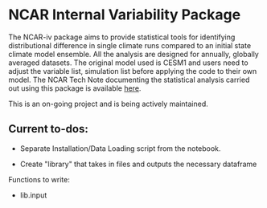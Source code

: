 # NCAR Internal Variability Package

The NCAR-iv package aims to provide statistical tools for identifying distributional difference in single climate runs compared to an initial state climate model ensemble. All the analysis are designed for annually, globally averaged datasets. The original model used is CESM1 and users need to adjust the variable list, simulation list before applying the code to their own model. The NCAR Tech Note documenting the statistical analysis carried out using this package is available [here](https://opensky.ucar.edu/islandora/object/technotes%3A591). 


This is an on-going project and is being actively maintained. 

## Current to-dos:
- Separate Installation/Data Loading script from the notebook.

- Create "library" that takes in files and outputs the necessary dataframe

Functions to write:
- lib.input
